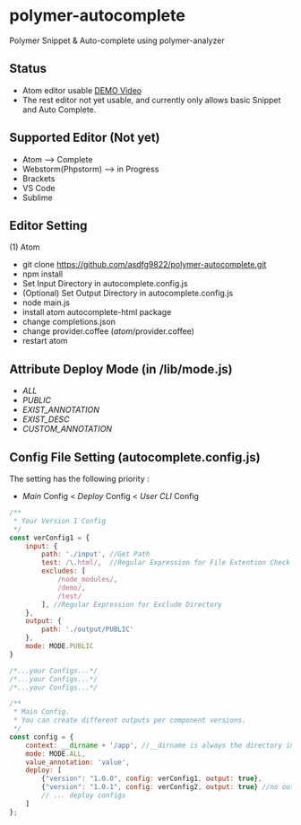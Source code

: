 # polymer-autocomplete
Polymer Snippet & Auto-complete using polymer-analyzer

## Status
- Atom editor usable [DEMO Video](https://youtu.be/e4ij8Fg51hM)
- The rest editor not yet usable, and currently only allows basic Snippet and Auto Complete.

## Supported Editor (Not yet)
- Atom --> Complete
- Webstorm(Phpstorm) --> in Progress
- Brackets
- VS Code
- Sublime

## Editor Setting
(1) Atom
 - git clone https://github.com/asdfg9822/polymer-autocomplete.git
 - npm install
 - Set Input Directory in autocomplete.config.js
 - (Optional) Set Output Directory in autocomplete.config.js
 - node main.js
 - install atom autocomplete-html package
 - change completions.json
 - change provider.coffee (_atom_/provider.coffee)
 - restart atom
 
## Attribute Deploy Mode (in /lib/mode.js)
- *ALL*
- *PUBLIC*
- *EXIST_ANNOTATION*
- *EXIST_DESC*
- *CUSTOM_ANNOTATION*

## Config File Setting (autocomplete.config.js)
The setting has the following priority :
- *Main* Config < *Deploy* Config < *User CLI* Config
```javascript
/**
 * Your Version 1 Config
 */
const verConfig1 = {
    input: {
        path: './input', //Get Path
        test: /\.html/,  //Regular Expression for File Extention Check
        excludes: [
            /node_modules/,
            /demo/,
            /test/
        ], //Regular Expression for Exclude Directory
    },
    output: {
        path: './output/PUBLIC'
    },
    mode: MODE.PUBLIC
}

/*...your Configs...*/
/*...your Configs...*/
/*...your Configs...*/

/**
 * Main Config.
 * You can create different outputs per component versions.
 */
const config = {
    context: __dirname + '/app', //__dirname is always the directory in which the currently executing script resides
    mode: MODE.ALL,
    value_annotation: 'value',
    deploy: [
        {"version": "1.0.0", config: verConfig1, output: true},
        {"version": "1.0.1", config: verConfig2, output: true} //no output
        // ... deploy configs
    ]
};
```

